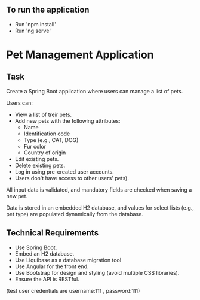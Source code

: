 ## To run the application
* Run 'npm install'
* Run 'ng serve'

# Pet Management Application

## Task

Create a Spring Boot application where users can manage a list of pets. 

Users can:
- View a list of treir pets.
- Add new pets with the following attributes:
  - Name
  - Identification code
  - Type (e.g., CAT, DOG)
  - Fur color
  - Country of origin
- Edit existing pets.
- Delete existing pets.
- Log in using pre-created user accounts.
- Users don't have access to other users' pets).

All input data is validated, and mandatory fields are checked when saving a new pet. 

Data is stored in an embedded H2 database, and values for select lists (e.g., pet type) are populated dynamically from the database.

## Technical Requirements

- Use Spring Boot.
- Embed an H2 database.
- Use Liquibase as a database migration tool
- Use Angular for the front end.
- Use Bootstrap for design and styling (avoid multiple CSS libraries).
- Ensure the API is RESTful.

(test user credentials are  username:111 , password:111)






